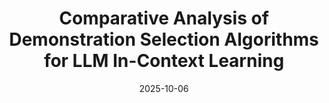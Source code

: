 ---
title: "Comparative Analysis of Demonstration Selection Algorithms for LLM In-Context Learning"
collection: publications
category: twenty_five
date: 2025-10-06
venue: 'AAAI-25 Student Abstract (Oral Presentation)'
# slidesurl: ''
paperurl: 'https://arxiv.org/pdf/2410.23099?'
codeurl: 'https://github.com/Tizzzzy/Demonstration_Selection_Overview'
citation: '<strong>Dong Shu</strong>, and Mengnan Du. "Comparative Analysis of Demonstration Selection Algorithms for LLM In-Context Learning." arXiv preprint arXiv:2410.23099 (2024).'
---